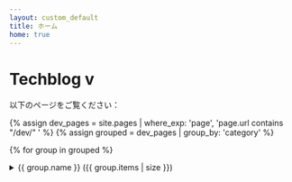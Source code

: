 ```yaml
---
layout: custom_default
title: ホーム
home: true
---
```

# Techblog v

以下のページをご覧ください：
<div class="accordion">

  
  {% assign dev_pages = site.pages | where_exp: 'page', 'page.url contains "/dev/" ' %}
  {% assign grouped = dev_pages | group_by: 'category' %}
  
  {% for group in grouped %}
  <details>
  <summary>{{ group.name }} <span class="count">({{ group.items | size }})</span></summary>

    <ul>
      {% for page in group.items %}
        <li><a href="{{ page.url | relative_url }}">{{ page.title }}</a></li>
      {% endfor %}
    </ul>
    </details>
  {% endfor %}
   <!-- About ページの手動追加 -->
  <details>
    <summary>About</summary>
    <ul>
      <li><a href="{{ site.baseurl }}/about">自己紹介ページ</a></li>
    </ul>
  </details>
</div>

